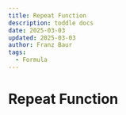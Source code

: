 ```yaml
---
title: Repeat Function
description: toddle docs
date: 2025-03-03
updated: 2025-03-03
author: Franz Baur
tags: 
  - Formula
---
```


# Repeat Function